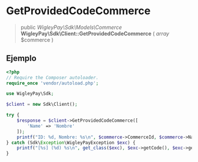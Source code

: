 # GetProvidedCodeCommerce

> public *WigleyPay\\Sdk\\Models\\Commerce* **WigleyPay\\Sdk\\Client::GetProvidedCodeCommerce** ( *array* $commerce )

## Ejemplo

```php
<?php
// Require the Composer autoloader.
require_once 'vendor/autoload.php';

use WigleyPay\Sdk;

$client = new Sdk\Client();

try {
    $response = $client->GetProvidedCodeCommerce([
        'Name' => 'Nombre'
    ]);
    printf("ID: %d, Nombre: %s\n", $commerce->CommerceId, $commerce->Name);
} catch (Sdk\Exception\WigleyPayException $exc) {
    printf("[%s] (%d) %s\n", get_class($exc), $exc->getCode(), $exc->getMessage());
}

```
